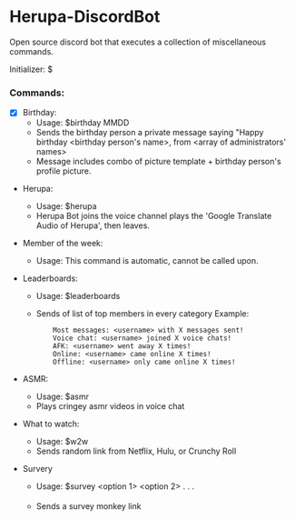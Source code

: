 # Herupa-DiscordBot
Open source discord bot that executes a collection of miscellaneous commands. 

Initializer: $

### Commands:

- [X] Birthday:
  - Usage: $birthday MMDD 
  - Sends the birthday person a private message saying "Happy birthday <birthday person's name>, from <array of administrators' names> 
  - Message includes combo of picture template + birthday person's profile picture. 

- Herupa:
  - Usage: $herupa
  - Herupa Bot joins the voice channel plays the 'Google Translate Audio of Herupa', then leaves.
  
- Member of the week:
  - Usage: This command is automatic, cannot be called upon.
  
- Leaderboards:
  - Usage: $leaderboards
  - Sends of list of top members in every category
    Example: 
    
            Most messages: <username> with X messages sent!
            Voice chat: <username> joined X voice chats!
            AFK: <username> went away X times!
            Online: <username> came online X times!
            Offline: <username> only came online X times!
  
- ASMR:
  - Usage: $asmr
  - Plays cringey asmr videos in voice chat
  
- What to watch:
  - Usage: $w2w
  - Sends random link from Netflix, Hulu, or Crunchy Roll
  
- Survery
  - Usage: $survey <prompt> <option 1> <option 2> . . . <option n>
  - Sends a survey monkey link
